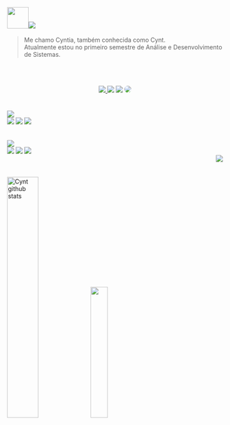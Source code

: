
## <img src="https://media.giphy.com/media/VgCDAzcKvsR6OM0uWg/giphy.gif" width="50"><img src="https://img.shields.io/badge/ A little more about me... -ffbaca.svg?style=for-the-badge&">
> Me chamo Cyntia, também conhecida como Cynt.<br>
Atualmente estou no primeiro semestre de Análise e Desenvolvimento de Sistemas. <br>
<br>
<br>
<br>
<div align="center"> 
<a href="https://instagram.com/cmooniz" target="_blank"><img src="https://img.shields.io/badge/Instagram-ea4d7f.svg?style=for-the-badge&logo=Instagram&logoColor=white"</a>
<a href = "https://www.linkedin.com/in/cyntia-muniz/"> <img src="https://img.shields.io/badge/linkedin-e08738.svg?style=for-the-badge&logo=linkedin&logoColor=white" target="_blank"></a>
<a href="https://www.behance.net/cyntiamuniz" target="_blank"><img src="https://img.shields.io/badge/Behance-886ea5?style=for-the-badge&logo=behance&logoColor=white style="border-radius: 30px" target="_blank"></a> 
<a href="https://www.behance.net/cyntiamuniz" target="_blank"><img src="https://img.shields.io/badge/DeviantArt-8dd154?style=for-the-badge&logo=deviantart&logoColor=white" style="border-radius: 30px" target="_blank"></a> 
 </div>
  
#
<img src="https://img.shields.io/badge/ Main Skills: -5c5c5c.svg?style=for-the-badge&">
<div>
<img src="https://img.shields.io/badge/HTML5-0D1117?style=for-the-badge&logo=html5&logoColor=FF6842">
<img src="https://img.shields.io/badge/CSS3-0D1117?style=for-the-badge&logo=css3&logoColor=60D1EA">
<img src="https://img.shields.io/badge/JAVASCRIPT-0D1117?style=for-the-badge&logo=javascript&logoColor=FFBA1A">
</div>
<br>
<br>
<img src="https://img.shields.io/badge/ Studying in this moment:-5c5c5c.svg?style=for-the-badge&">
<div>
<img src="https://img.shields.io/badge/JAVASCRIPT-0D1117?style=for-the-badge&logo=javascript&logoColor=FFBA1A">
  <img src="https://img.shields.io/badge/Node%20js-0D1117?style=for-the-badge&logo=nodedotjs&logoColor=94EA48">
<img src="https://img.shields.io/badge/React-0D1117?style=for-the-badge&logo=react&logoColor=1E9BEE">
</div>
  <img src="https://images-wixmp-ed30a86b8c4ca887773594c2.wixmp.com/f/a2f60c3b-c0a5-4590-8ad5-2ffff35c4b22/d54cy5f-df490595-e894-432d-9e95-7ed3e59c1e88.gif?token=eyJ0eXAiOiJKV1QiLCJhbGciOiJIUzI1NiJ9.eyJzdWIiOiJ1cm46YXBwOjdlMGQxODg5ODIyNjQzNzNhNWYwZDQxNWVhMGQyNmUwIiwiaXNzIjoidXJuOmFwcDo3ZTBkMTg4OTgyMjY0MzczYTVmMGQ0MTVlYTBkMjZlMCIsIm9iaiI6W1t7InBhdGgiOiJcL2ZcL2EyZjYwYzNiLWMwYTUtNDU5MC04YWQ1LTJmZmZmMzVjNGIyMlwvZDU0Y3k1Zi1kZjQ5MDU5NS1lODk0LTQzMmQtOWU5NS03ZWQzZTU5YzFlODguZ2lmIn1dXSwiYXVkIjpbInVybjpzZXJ2aWNlOmZpbGUuZG93bmxvYWQiXX0.Tg3qJ-Y4RS40fbl0Jd5re28KMJwPQdTf_CO9rJPizys" align="right">
<br>
<br>
<br>

<div align="left">  
  <img width="38%"  src="https://github-readme-stats.vercel.app/api?username=cmooniz&show_icons=true&count_private=true&hide_border=true&title_color=ea4d7f&icon_color=ffbaca&text_color=ffd897&bg_color=0d1117" alt="Cynt github stats" /> 
  <img width="28%" src="https://github-readme-stats.vercel.app/api/top-langs/?username=cmooniz&layout=compact&hide_border=true&title_color=ea4d7f&text_color=ffd897&bg_color=0d1117" />
</div>
